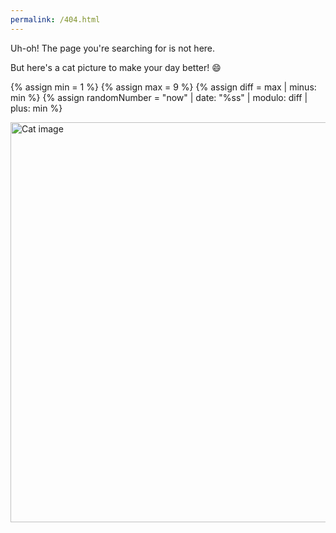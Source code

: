```yaml
---
permalink: /404.html
---
```


Uh-oh! The page you're searching for is not here.

But here's a cat picture to make your day better! 😄

{% assign min = 1 %}
{% assign max = 9 %}
{% assign diff = max | minus: min %}
{% assign randomNumber = "now" | date: "%ss" | modulo: diff | plus: min %}

<script>document.write(Math.round(Date.now() / (365 * 24 * 60 * 60 * 1000) + 1970 - 1));</script>

<img src="/assets/images/cats/cat{{ randomNumber }}.jpg" alt="Cat image" width="960" height="640">

